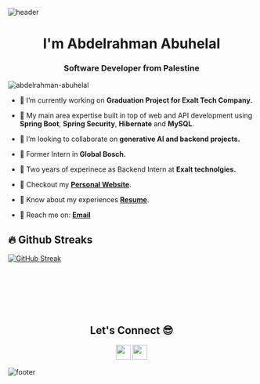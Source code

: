 ![header](https://capsule-render.vercel.app/api?type=waving&color=gradient&height=280&section=header&text=Hi%20there%20%F0%9F%91%8B&fontSize=90)

<h1 align="center">I'm Abdelrahman Abuhelal</h1>
<h3 align="center">Software Developer from Palestine</h3>

<p align="left"> <img src="https://komarev.com/ghpvc/?username=abdelrahman-abuhelal&label=Profile%20views&color=0e75b6&style=flat" alt="abdelrahman-abuhelal" /> </p>

- 🔭 I’m currently working on **Graduation Project for Exalt Tech Company.**

- 🌱 My main area expertise built in top of web and API development using **Spring Boot**, **Spring Security**, **Hibernate** and **MySQL**.

- 👯 I’m looking to collaborate on **generative AI and backend projects.**

- 🤝 Former Intern in **Global Bosch.**
  
- 🤝 Two years of experinece as Backend Intern at **Exalt technolgies.**

- 📄 Checkout my [**Personal Website**](https://abdelrahman-abuhelal.netlify.app).
  
- 📄 Know about my experiences **<a href="https://docs.google.com/document/d/1wyfRV3vjNi-SoAJdXvTja1q3KBXa7PBA3x890_CAfRs/edit?usp=sharing" target="_blank">Resume</a>**. <br />


- 📩 Reach me on: [**Email**](mailto://abd.hilal14@gmail.com.) <br />



## 🔥 Github Streaks
[![GitHub Streak](https://streak-stats.demolab.com/?user=batooldshilleh)](https://git.io/streak-stats)


</p>

<br /><br />

<br /><br />
<h2 align="center">Let's Connect 😎</h2>
<p align="center">
  <a href = "mailto:abd.hilal14@gmail.com"><img src = "https://img.shields.io/badge/Gmail-D14836?style=for-the-badge&logo=gmail&logoColor=white" height = 30></a>
  <a href = "https://www.linkedin.com/in/abdelrahman-abuhelal-4866851b8/"><img src = "https://img.shields.io/badge/LinkedIn-0077B5?style=for-the-badge&logo=linkedin&logoColor=white"     height = 30></a>

 ![footer](https://capsule-render.vercel.app/api?type=waving&color=gradient&height=150&section=footer)


